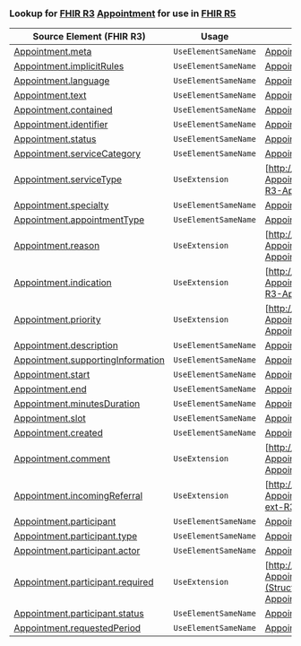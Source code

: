 ### Lookup for [FHIR R3](https://hl7.org/fhir/STU3/) [Appointment](https://hl7.org/fhir/STU3/Appointment.html) for use in [FHIR R5](https://hl7.org/fhir/R5/)

| Source Element (FHIR R3) | Usage | Target |
| -------------- | ----- | ------ |
| [Appointment.meta](https://hl7.org/fhir/STU3/Appointment.html#resource) | `UseElementSameName` | [Appointment.meta](https://hl7.org/fhir/R5/Appointment.html#resource) |
| [Appointment.implicitRules](https://hl7.org/fhir/STU3/Appointment.html#resource) | `UseElementSameName` | [Appointment.implicitRules](https://hl7.org/fhir/R5/Appointment.html#resource) |
| [Appointment.language](https://hl7.org/fhir/STU3/Appointment.html#resource) | `UseElementSameName` | [Appointment.language](https://hl7.org/fhir/R5/Appointment.html#resource) |
| [Appointment.text](https://hl7.org/fhir/STU3/Appointment.html#resource) | `UseElementSameName` | [Appointment.text](https://hl7.org/fhir/R5/Appointment.html#resource) |
| [Appointment.contained](https://hl7.org/fhir/STU3/Appointment.html#resource) | `UseElementSameName` | [Appointment.contained](https://hl7.org/fhir/R5/Appointment.html#resource) |
| [Appointment.identifier](https://hl7.org/fhir/STU3/Appointment.html#resource) | `UseElementSameName` | [Appointment.identifier](https://hl7.org/fhir/R5/Appointment.html#resource) |
| [Appointment.status](https://hl7.org/fhir/STU3/Appointment.html#resource) | `UseElementSameName` | [Appointment.status](https://hl7.org/fhir/R5/Appointment.html#resource) |
| [Appointment.serviceCategory](https://hl7.org/fhir/STU3/Appointment.html#resource) | `UseElementSameName` | [Appointment.serviceCategory](https://hl7.org/fhir/R5/Appointment.html#resource) |
| [Appointment.serviceType](https://hl7.org/fhir/STU3/Appointment.html#resource) | `UseExtension` | [http://hl7.org/fhir/3.0/StructureDefinition/extension-Appointment.serviceType](StructureDefinition-ext-R3-Appointment.serviceType.html) |
| [Appointment.specialty](https://hl7.org/fhir/STU3/Appointment.html#resource) | `UseElementSameName` | [Appointment.specialty](https://hl7.org/fhir/R5/Appointment.html#resource) |
| [Appointment.appointmentType](https://hl7.org/fhir/STU3/Appointment.html#resource) | `UseElementSameName` | [Appointment.appointmentType](https://hl7.org/fhir/R5/Appointment.html#resource) |
| [Appointment.reason](https://hl7.org/fhir/STU3/Appointment.html#resource) | `UseExtension` | [http://hl7.org/fhir/3.0/StructureDefinition/extension-Appointment.reason](StructureDefinition-ext-R3-Appointment.reason.html) |
| [Appointment.indication](https://hl7.org/fhir/STU3/Appointment.html#resource) | `UseExtension` | [http://hl7.org/fhir/3.0/StructureDefinition/extension-Appointment.indication](StructureDefinition-ext-R3-Appointment.indication.html) |
| [Appointment.priority](https://hl7.org/fhir/STU3/Appointment.html#resource) | `UseExtension` | [http://hl7.org/fhir/3.0/StructureDefinition/extension-Appointment.priority](StructureDefinition-ext-R3-Appointment.priority.html) |
| [Appointment.description](https://hl7.org/fhir/STU3/Appointment.html#resource) | `UseElementSameName` | [Appointment.description](https://hl7.org/fhir/R5/Appointment.html#resource) |
| [Appointment.supportingInformation](https://hl7.org/fhir/STU3/Appointment.html#resource) | `UseElementSameName` | [Appointment.supportingInformation](https://hl7.org/fhir/R5/Appointment.html#resource) |
| [Appointment.start](https://hl7.org/fhir/STU3/Appointment.html#resource) | `UseElementSameName` | [Appointment.start](https://hl7.org/fhir/R5/Appointment.html#resource) |
| [Appointment.end](https://hl7.org/fhir/STU3/Appointment.html#resource) | `UseElementSameName` | [Appointment.end](https://hl7.org/fhir/R5/Appointment.html#resource) |
| [Appointment.minutesDuration](https://hl7.org/fhir/STU3/Appointment.html#resource) | `UseElementSameName` | [Appointment.minutesDuration](https://hl7.org/fhir/R5/Appointment.html#resource) |
| [Appointment.slot](https://hl7.org/fhir/STU3/Appointment.html#resource) | `UseElementSameName` | [Appointment.slot](https://hl7.org/fhir/R5/Appointment.html#resource) |
| [Appointment.created](https://hl7.org/fhir/STU3/Appointment.html#resource) | `UseElementSameName` | [Appointment.created](https://hl7.org/fhir/R5/Appointment.html#resource) |
| [Appointment.comment](https://hl7.org/fhir/STU3/Appointment.html#resource) | `UseExtension` | [http://hl7.org/fhir/3.0/StructureDefinition/extension-Appointment.comment](StructureDefinition-ext-R3-Appointment.comment.html) |
| [Appointment.incomingReferral](https://hl7.org/fhir/STU3/Appointment.html#resource) | `UseExtension` | [http://hl7.org/fhir/3.0/StructureDefinition/extension-Appointment.incomingReferral](StructureDefinition-ext-R3-Appointment.incomingReferral.html) |
| [Appointment.participant](https://hl7.org/fhir/STU3/Appointment.html#resource) | `UseElementSameName` | [Appointment.participant](https://hl7.org/fhir/R5/Appointment.html#resource) |
| [Appointment.participant.type](https://hl7.org/fhir/STU3/Appointment.html#resource) | `UseElementSameName` | [Appointment.participant.type](https://hl7.org/fhir/R5/Appointment.html#resource) |
| [Appointment.participant.actor](https://hl7.org/fhir/STU3/Appointment.html#resource) | `UseElementSameName` | [Appointment.participant.actor](https://hl7.org/fhir/R5/Appointment.html#resource) |
| [Appointment.participant.required](https://hl7.org/fhir/STU3/Appointment.html#resource) | `UseExtension` | [http://hl7.org/fhir/3.0/StructureDefinition/extension-Appointment.participant.required](StructureDefinition-ext-R3-Appointment.pa.required.html) |
| [Appointment.participant.status](https://hl7.org/fhir/STU3/Appointment.html#resource) | `UseElementSameName` | [Appointment.participant.status](https://hl7.org/fhir/R5/Appointment.html#resource) |
| [Appointment.requestedPeriod](https://hl7.org/fhir/STU3/Appointment.html#resource) | `UseElementSameName` | [Appointment.requestedPeriod](https://hl7.org/fhir/R5/Appointment.html#resource) |
